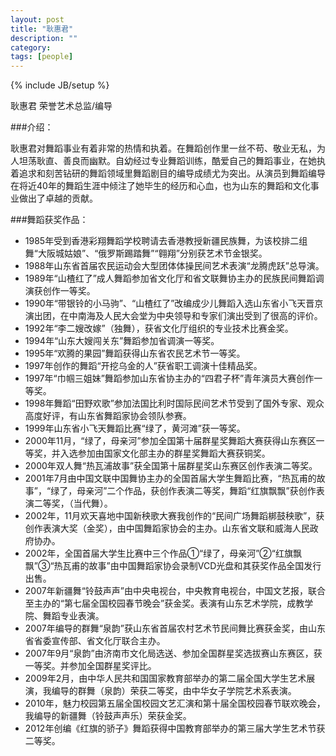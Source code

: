 ```yaml
---
layout: post
title: "耿惠君"
description: ""
category: 
tags: [people]
---
```

{% include JB/setup %}


耿惠君
荣誉艺术总监/编导

###介绍：

耿惠君对舞蹈事业有着非常的热情和执着。在舞蹈创作里一丝不苟、敬业无私，为人坦荡耿直、善良而幽默。自幼经过专业舞蹈训练，酷爱自己的舞蹈事业，在她执着追求和刻苦钻研的舞蹈领域里舞蹈剧目的编导成绩尤为突出。从演员到舞蹈编导在将近40年的舞蹈生涯中倾注了她毕生的经历和心血，也为山东的舞蹈和文化事业做出了卓越的贡献。

###舞蹈获奖作品：

* 1985年受到香港彩翔舞蹈学校聘请去香港教授新疆民族舞，为该校排二组舞“大阪城姑娘”、“俄罗斯踢踏舞”“翱翔”分别获艺术节金银奖。
* 1988年山东省首届农民运动会大型团体体操民间艺术表演“龙腾虎跃”总导演。
* 1989年“山楂红了”成人舞蹈参加省文化厅和省文联舞协主办的民族民间舞蹈调演获创作一等奖。
* 1990年“带银铃的小马驹”、“山楂红了”改编成少儿舞蹈入选山东省小飞天晋京演出团，在中南海及人民大会堂为中央领导和专家们演出受到了很高的评价。
* 1992年“李二嫂改嫁”（独舞），获省文化厅组织的专业技术比赛金奖。
* 1994年“山东大嫂闯关东”舞蹈参加省调演一等奖。
* 1995年“欢腾的果园”舞蹈获得山东省农民艺术节一等奖。
* 1997年创作的舞蹈“开挖乌金的人”获省职工调演十佳精品奖。
* 1997年“巾帼三姐妹”舞蹈参加山东省协主办的“四君子杯”青年演员大赛创作一等奖。
* 1998年舞蹈“田野欢歌”参加法国比利时国际民间艺术节受到了国外专家、观众高度好评，有山东省舞蹈家协会领队参赛。
* 1999年山东省小飞天舞蹈比赛“绿了，黄河滩”获一等奖。
* 2000年11月，“绿了，母亲河”参加全国第十届群星奖舞蹈大赛获得山东赛区一等奖，并入选参加由国家文化部主办的群星奖舞蹈大赛获铜奖。
* 2000年双人舞“热瓦浦故事”获全国第十届群星奖山东赛区创作表演二等奖。
* 2001年7月由中国文联中国舞协主办的全国首届大学生舞蹈比赛，“热瓦甫的故事”，“绿了，母亲河”二个作品，获创作表演二等奖，舞蹈“红旗飘飘”获创作表演二等奖，（当代舞）。
* 2002年，11月欢天喜地中国新秧歌大赛我创作的“民间广场舞蹈梆鼓秧歌”，获创作表演大奖（金奖），由中国舞蹈家协会的主办。山东省文联和威海人民政府协办。
* 2002年，全国首届大学生比赛中三个作品①“绿了，母亲河”②“红旗飘飘”③“热瓦甫的故事”由中国舞蹈家协会录制VCD光盘和其获奖作品全国发行出售。
* 2007年新疆舞“铃鼓声声”由中央电视台，中央教育电视台，中国文艺报，联合至主办的“第七届全国校园春节晚会”获金奖。表演有山东艺术学院，成教学院、舞蹈专业表演。
* 2007年编导的群舞“泉韵”获山东省首届农村艺术节民间舞比赛获金奖，由山东省省委宣传部、省文化厅联合主办。
* 2007年9月“泉韵”由济南市文化局选送、参加全国群星奖选拔赛山东赛区，获一等奖。并参加全国群星奖评比。
* 2009年2月，由中华人民共和国国家教育部举办的第二届全国大学生艺术展演，我编导的群舞（泉韵）荣获二等奖，由中华女子学院艺术系表演。
* 2010年，魅力校园第五届全国校园文艺汇演和第十届全国校园春节联欢晚会，我编导的新疆舞（铃鼓声声乐）荣获金奖。
* 2012年创编《红旗的骄子》舞蹈获得中国教育部举办的第三届大学生艺术节获二等奖。



